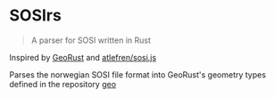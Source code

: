 # SOSIrs

> A parser for SOSI written in Rust

Inspired by [GeoRust](https://georust.org/) and [atlefren/sosi.js](https://github.com/atlefren/sosi.js)


Parses the norwegian SOSI file format into GeoRust's geometry types defined in the repository [geo](https://github.com/georust/geo)